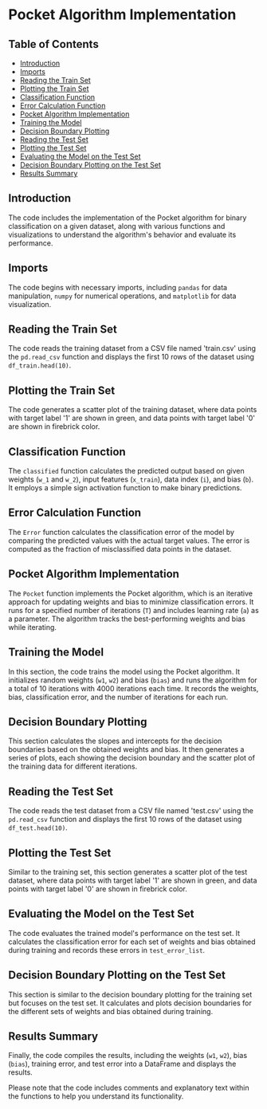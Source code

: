 # Pocket Algorithm Implementation

## Table of Contents
- [Introduction](#introduction)
- [Imports](#imports)
- [Reading the Train Set](#reading-the-train-set)
- [Plotting the Train Set](#plotting-the-train-set)
- [Classification Function](#classification-function)
- [Error Calculation Function](#error-calculation-function)
- [Pocket Algorithm Implementation](#pocket-algorithm-implementation)
- [Training the Model](#training-the-model)
- [Decision Boundary Plotting](#decision-boundary-plotting)
- [Reading the Test Set](#reading-the-test-set)
- [Plotting the Test Set](#plotting-the-test-set)
- [Evaluating the Model on the Test Set](#evaluating-the-model-on-the-test-set)
- [Decision Boundary Plotting on the Test Set](#decision-boundary-plotting-on-the-test-set)
- [Results Summary](#results-summary)

## Introduction
The code includes the implementation of the Pocket algorithm for binary classification on a given dataset, along with various functions and visualizations to understand the algorithm's behavior and evaluate its performance.

## Imports
The code begins with necessary imports, including `pandas` for data manipulation, `numpy` for numerical operations, and `matplotlib` for data visualization.

## Reading the Train Set
The code reads the training dataset from a CSV file named 'train.csv' using the `pd.read_csv` function and displays the first 10 rows of the dataset using `df_train.head(10)`.

## Plotting the Train Set
The code generates a scatter plot of the training dataset, where data points with target label '1' are shown in green, and data points with target label '0' are shown in firebrick color.

## Classification Function
The `classified` function calculates the predicted output based on given weights (`w_1` and `w_2`), input features (`x_train`), data index (`i`), and bias (`b`). It employs a simple sign activation function to make binary predictions.

## Error Calculation Function
The `Error` function calculates the classification error of the model by comparing the predicted values with the actual target values. The error is computed as the fraction of misclassified data points in the dataset.

## Pocket Algorithm Implementation
The `Pocket` function implements the Pocket algorithm, which is an iterative approach for updating weights and bias to minimize classification errors. It runs for a specified number of iterations (`T`) and includes learning rate (`a`) as a parameter. The algorithm tracks the best-performing weights and bias while iterating.

## Training the Model
In this section, the code trains the model using the Pocket algorithm. It initializes random weights (`w1`, `w2`) and bias (`bias`) and runs the algorithm for a total of 10 iterations with 4000 iterations each time. It records the weights, bias, classification error, and the number of iterations for each run.

## Decision Boundary Plotting
This section calculates the slopes and intercepts for the decision boundaries based on the obtained weights and bias. It then generates a series of plots, each showing the decision boundary and the scatter plot of the training data for different iterations.

## Reading the Test Set
The code reads the test dataset from a CSV file named 'test.csv' using the `pd.read_csv` function and displays the first 10 rows of the dataset using `df_test.head(10)`.

## Plotting the Test Set
Similar to the training set, this section generates a scatter plot of the test dataset, where data points with target label '1' are shown in green, and data points with target label '0' are shown in firebrick color.

## Evaluating the Model on the Test Set
The code evaluates the trained model's performance on the test set. It calculates the classification error for each set of weights and bias obtained during training and records these errors in `test_error_list`.

## Decision Boundary Plotting on the Test Set
This section is similar to the decision boundary plotting for the training set but focuses on the test set. It calculates and plots decision boundaries for the different sets of weights and bias obtained during training.

## Results Summary
Finally, the code compiles the results, including the weights (`w1`, `w2`), bias (`bias`), training error, and test error into a DataFrame and displays the results.

Please note that the code includes comments and explanatory text within the functions to help you understand its functionality.
